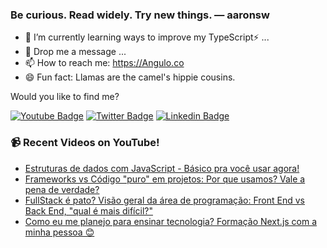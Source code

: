 
<h3> Be curious. Read widely. Try new things. — aaronsw</h3>


- 🤔 I’m currently learning ways to improve my TypeScript⚡ ...
- 💬 Drop me a message ...
- 📫 How to reach me: https://Angulo.co 
- 😄 Fun fact: Llamas are the camel's hippie cousins.



Would you like to find me?


[![Youtube Badge](https://img.shields.io/badge/-Youtube-FF0000?style=flat-square&labelColor=FF0000&logo=youtube&logoColor=white&link=https://youtube.com/c/DevSoutinho)](https://youtube.com/c/DevSoutinho)
[![Twitter Badge](https://img.shields.io/badge/-Twitter-1ca0f1?style=flat-square&labelColor=1ca0f1&logo=twitter&logoColor=white&link=https://twitter.com/maxnagulo)](https://twitter.com/maxnagulo)
[![Linkedin Badge](https://img.shields.io/badge/-LinkedIn-blue?style=flat-square&logo=Linkedin&logoColor=white&link=https://www.linkedin.com/in/maxnagulo)](https://www.linkedin.com/in/maxnagulo)

### 📹 Recent Videos on YouTube!

<!-- YOUTUBE:START -->
- [Estruturas de dados com JavaScript - Básico pra você usar agora!](https://www.youtube.com/watch?v=MweeZn1rR8s)
- [Frameworks vs Código &quot;puro&quot; em projetos: Por que usamos? Vale a pena de verdade?](https://www.youtube.com/watch?v=ChALzuWPs4k)
- [FullStack é pato? Visão geral da área de programação: Front End vs Back End, &quot;qual é mais difícil?&quot;](https://www.youtube.com/watch?v=z8Eqdn62xZg)
- [Como eu me planejo para ensinar tecnologia? Formação Next.js com a minha pessoa 😊](https://www.youtube.com/watch?v=DbrxpLxDWGg)
<!-- YOUTUBE:END -->


<!--

**anguloco/anguloco** is a ✨ _special_ ✨ repository because its `README.md` (this file) appears on your GitHub profile.

Here are some ideas to get you started:

- 🔭 I’m currently working on freelance Projects
- 🤔 I’m currently learning TypeScript ⚡ ...
- 💬 Drop me a message ...
- 📫 How to reach me: https://Angulo.co 
- 😄 Fun fact: Llamas are the camel's hippie cousins.
-->

